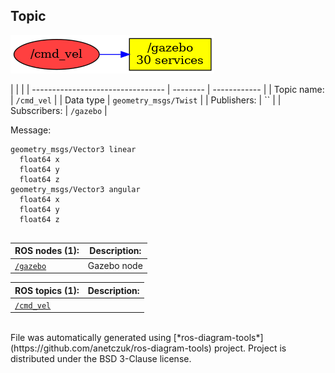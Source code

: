 <!--
File was automatically generated using 'ros-diagram-tools' project.
Project is distributed under the BSD 3-Clause license.
-->

## Topic

[![/cmd_vel](t__cmd_vel.png "/cmd_vel")](t__cmd_vel.png)

|  |  |
| --------------------------------- | -------- | ------------ |
| Topic name: | `/cmd_vel` |
| Data type | `geometry_msgs/Twist` |
| Publishers: | `` |
| Subscribers: | `/gazebo` |

Message:
```
geometry_msgs/Vector3 linear
  float64 x
  float64 y
  float64 z
geometry_msgs/Vector3 angular
  float64 x
  float64 y
  float64 z


```


| ROS nodes (1): | Description: |
| ----------------------------------- | ------------ |
| [`/gazebo`](n__gazebo.html) | Gazebo node |

| ROS topics (1): | Description: |
| ----------------------------------- | ------------ |
| [`/cmd_vel`](t__cmd_vel.html) |  |


</br>
File was automatically generated using [*ros-diagram-tools*](https://github.com/anetczuk/ros-diagram-tools) project.
Project is distributed under the BSD 3-Clause license.
